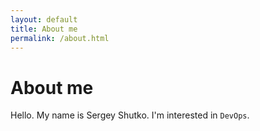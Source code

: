 ```yaml
---
layout: default
title: About me
permalink: /about.html
---
```


# About me

Hello. My name is Sergey Shutko. I'm interested in `DevOps`.
